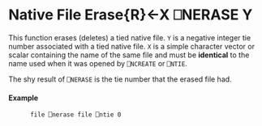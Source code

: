 





<h1 class="heading"><span class="name">Native File Erase</span><span class="command">{R}←X ⎕NERASE Y</span></h1>

This function erases (deletes) a tied native file.  `Y` is a negative integer tie number associated with a tied native file.  `X` is a simple character vector or scalar containing the name of the same file and must be **identical** to the name used when it was opened by `⎕NCREATE` or `⎕NTIE`.


The shy result of `⎕NERASE` is the tie number that the erased file had.

#### Example
```apl
      file ⎕nerase file ⎕ntie 0
```




